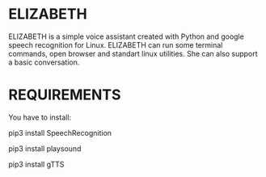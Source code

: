 # ELIZABETH
ELIZABETH is a simple voice assistant created with Python and google speech recognition for Linux.
ELIZABETH can run some terminal commands, open browser and standart linux utilities. She can also support a basic conversation.

# REQUIREMENTS
You have to install:

pip3 install SpeechRecognition

pip3 install playsound

pip3 install gTTS 
